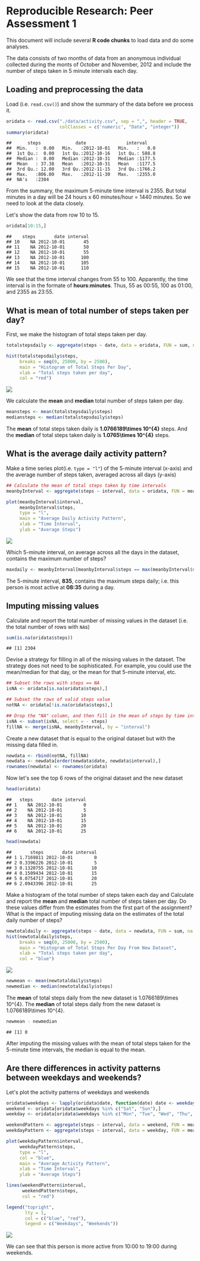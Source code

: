 # Reproducible Research: Peer Assessment 1

This document will include several **R code chunks** to load data and do some analyses. 

The data consists of two months of data from an anonymous individual collected during the monts of October and November, 2012 and include the number of steps taken in 5 minute intervals each day.  


## Loading and preprocessing the data

Load (i.e. `read.csv()`) and show the summary of the data before we process it.


```r
oridata <- read.csv("./data/activity.csv", sep = ",", header = TRUE, 
                    colClasses = c('numeric', "Date", "integer"))
summary(oridata)
```

```
##      steps             date               interval     
##  Min.   :  0.00   Min.   :2012-10-01   Min.   :   0.0  
##  1st Qu.:  0.00   1st Qu.:2012-10-16   1st Qu.: 588.8  
##  Median :  0.00   Median :2012-10-31   Median :1177.5  
##  Mean   : 37.38   Mean   :2012-10-31   Mean   :1177.5  
##  3rd Qu.: 12.00   3rd Qu.:2012-11-15   3rd Qu.:1766.2  
##  Max.   :806.00   Max.   :2012-11-30   Max.   :2355.0  
##  NA's   :2304
```

From the summary, the maximum 5-minute time interval is 2355. But total minutes in a day will be 24 hours x 60 minutes/hour = 1440 minutes. So we need to look at the data closely.

Let's show the data from row 10 to 15.


```r
oridata[10:15,]
```

```
##    steps       date interval
## 10    NA 2012-10-01       45
## 11    NA 2012-10-01       50
## 12    NA 2012-10-01       55
## 13    NA 2012-10-01      100
## 14    NA 2012-10-01      105
## 15    NA 2012-10-01      110
```



We see that the time interval changes from 55 to 100. Apparently, the time interval is in the formate of **hours:minutes**. Thus, 55 as 00:55, 100 as 01:00, and 2355 as 23:55.

## What is mean of total number of steps taken per day?

First, we make the histogram of total steps taken per day.


```r
totalstepsdaily <- aggregate(steps ~ date, data = oridata, FUN = sum, na.rm = TRUE)

hist(totalstepsdaily$steps,
     breaks = seq(0, 25000, by = 2500),
     main = "Histogram of Total Steps Per Day",
     xlab = "Total steps taken per day",
     col = "red")
```

![](PA1_template_files/figure-html/totalstepsdaily-1.png) 

We calculate the **mean** and **median** total number of steps taken per day.


```r
meansteps <- mean(totalstepsdaily$steps)
mediansteps <- median(totalstepsdaily$steps)
```

The **mean** of total steps taken daily is **1.0766189\times 10^{4}** steps. And the **median** of total steps taken daily is **1.0765\times 10^{4}** steps.

## What is the average daily activity pattern?

Make a time series plot(i.e. `type = "l"`) of the 5-minute interval (x-axis) and the average number of steps taken, averaged across all days (y-axis)


```r
## Calculate the mean of total steps taken by time intervals
meanbyInterval <- aggregate(steps ~ interval, data = oridata, FUN = mean, na.rm = TRUE)

plot(meanbyInterval$interval,
     meanbyInterval$steps,
     type = "l",
     main = "Average Daily Activity Pattern",
     xlab = "Time Interval",
     ylab = "Average Steps")
```

![](PA1_template_files/figure-html/dailypattern-1.png) 

Which 5-minute interval, on average across all the days in the dataset, contains the maximum number of steps?


```r
maxdaily <- meanbyInterval[meanbyInterval$steps == max(meanbyInterval$steps),]$interval
```

The 5-minute interval, **835**, contains the maximum steps daily; i.e. this person is most active at **08:35** during a day.

## Imputing missing values

Calculate and report the total number of missing values in the dataset (i.e. the total number of rows with `NA`s)


```r
sum(is.na(oridata$steps))
```

```
## [1] 2304
```

Devise a strategy for filling in all of the missing values in the dataset. The strategy does not need to be sophisticated. For example, you could use the mean/median for that day, or the mean for that 5-minute interval, etc.


```r
## Subset the rows with steps == NA
isNA <- oridata[is.na(oridata$steps),]

## Subset the rows of valid steps value
notNA <- oridata[!is.na(oridata$steps),]

## Drop the "NA" column, and then fill in the mean of steps by time intervals
isNA <- subset(isNA, select = - steps)
fillNA <- merge(isNA, meanbyInterval, by = "interval")
```

Create a new dataset that is equal to the original dataset but with the missing data filled in.


```r
newdata <- rbind(notNA, fillNA)
newdata <- newdata[order(newdata$date, newdata$interval),]
rownames(newdata) <- rownames(oridata)
```

Now let's see the top 6 rows of the original dataset and the new dataset


```r
head(oridata)
```

```
##   steps       date interval
## 1    NA 2012-10-01        0
## 2    NA 2012-10-01        5
## 3    NA 2012-10-01       10
## 4    NA 2012-10-01       15
## 5    NA 2012-10-01       20
## 6    NA 2012-10-01       25
```

```r
head(newdata)
```

```
##       steps       date interval
## 1 1.7169811 2012-10-01        0
## 2 0.3396226 2012-10-01        5
## 3 0.1320755 2012-10-01       10
## 4 0.1509434 2012-10-01       15
## 5 0.0754717 2012-10-01       20
## 6 2.0943396 2012-10-01       25
```


Make a histogram of the total number of steps taken each day and Calculate and report the **mean** and **median** total number of steps taken per day. Do these values differ from the estimates from the first part of the assignment? What is the impact of imputing missing data on the estimates of the total daily number of steps?


```r
newtotaldaily <- aggregate(steps ~ date, data = newdata, FUN = sum, na.rm = TRUE)
hist(newtotaldaily$steps,
     breaks = seq(0, 25000, by = 2500),
     main = "Histogram of Total Steps Per Day From New Dataset",
     xlab = "Total steps taken per day",
     col = "blue")
```

![](PA1_template_files/figure-html/newhistogram-1.png) 


```r
newmean <- mean(newtotaldaily$steps)
newmedian <- median(newtotaldaily$steps)
```

The **mean** of total steps daily from the new dataset is 1.0766189\times 10^{4}.
The **median** of total steps daily from the new dataset is 1.0766189\times 10^{4}.


```r
newmean - newmedian
```

```
## [1] 0
```

After imputing the missing values with the mean of total steps taken for the 5-minute time intervals, the median is equal to the mean.

## Are there differences in activity patterns between weekdays and weekends?

Let's plot the activity patterns of weekdays and weekends


```r
oridata$weekdays <- lapply(oridata$date, function(date) date <- weekdays(date, abbreviate = TRUE))
weekend <- oridata[oridata$weekdays %in% c("Sat", "Sun"),]
weekday <- oridata[oridata$weekdays %in% c("Mon", "Tue", "Wed", "Thu", "Fri"),]

weekendPattern <- aggregate(steps ~ interval, data = weekend, FUN = mean, na.rm = TRUE)
weekdayPattern <- aggregate(steps ~ interval, data = weekday, FUN = mean, na.rm = TRUE)

plot(weekdayPattern$interval,
     weekdayPattern$steps,
     type = "l",
     col = "blue",
     main = "Average Activity Pattern",
     xlab = "Time Interval",
     ylab = "Average Steps")

lines(weekendPattern$interval,
      weekendPattern$steps,
      col = "red")

legend("topright",
       lty = 1, 
       col = c("blue", "red"),
       legend = c("Weekdays", "Weekends"))
```

![](PA1_template_files/figure-html/compare-1.png) 

We can see that this person is more active from 10:00 to 19:00 during weekends.
